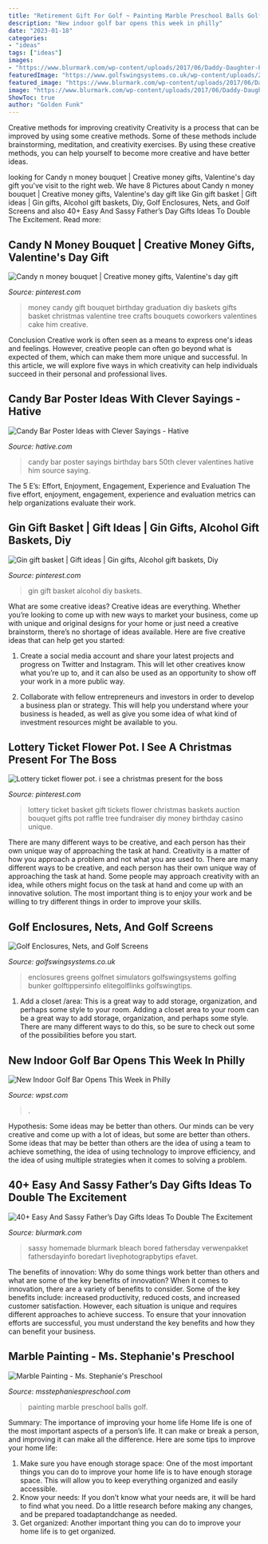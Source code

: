 ```yaml
---
title: "Retirement Gift For Golf ~ Painting Marble Preschool Balls Golf"
description: "New indoor golf bar opens this week in philly"
date: "2023-01-18"
categories:
- "ideas"
tags: ["ideas"]
images:
- "https://www.blurmark.com/wp-content/uploads/2017/06/Daddy-Daughter-Photo-Frame.jpg"
featuredImage: "https://www.golfswingsystems.co.uk/wp-content/uploads/2015/02/2015-05-01-15.40.231.jpg"
featured_image: "https://www.blurmark.com/wp-content/uploads/2017/06/Daddy-Daughter-Photo-Frame.jpg"
image: "https://www.blurmark.com/wp-content/uploads/2017/06/Daddy-Daughter-Photo-Frame.jpg"
ShowToc: true
author: "Golden Funk"
---
```



Creative methods for improving creativity
Creativity is a process that can be improved by using some creative methods. Some of these methods include brainstorming, meditation, and creativity exercises. By using these creative methods, you can help yourself to become more creative and have better ideas.

	

		
looking for Candy n money bouquet | Creative money gifts, Valentine&#039;s day gift you've visit to the right web. We have 8 Pictures about Candy n money bouquet | Creative money gifts, Valentine&#039;s day gift like Gin gift basket | Gift ideas | Gin gifts, Alcohol gift baskets, Diy, Golf Enclosures, Nets, and Golf Screens and also 40+ Easy And Sassy Father’s Day Gifts Ideas To Double The Excitement. Read more:
		
    
## Candy N Money Bouquet | Creative Money Gifts, Valentine&#039;s Day Gift

<img loading=lazy src="https://i.pinimg.com/736x/f4/a0/9f/f4a09f9ff1ed76363b388ce28bff45d7--money-tree-ideas-money-trees.jpg" onerror="this.onerror=null;this.src='https://tse1.mm.bing.net/th?id=OIP.crGSXYb2XkIRRZ8tzSWbLwHaJ3&amp;pid=15.1';" alt="Candy n money bouquet | Creative money gifts, Valentine&#039;s day gift">

_Source: pinterest.com_

>money candy gift bouquet birthday graduation diy baskets gifts basket christmas valentine tree crafts bouquets coworkers valentines cake him creative. 

	

Conclusion
Creative work is often seen as a means to express one's ideas and feelings. However, creative people can often go beyond what is expected of them, which can make them more unique and successful. In this article, we will explore five ways in which creativity can help individuals succeed in their personal and professional lives.

    
## Candy Bar Poster Ideas With Clever Sayings - Hative

<img loading=lazy src="https://hative.com/wp-content/uploads/2015/01/candy-bar-sayings/8-candy-bar-saying-ideas.jpg" onerror="this.onerror=null;this.src='https://tse4.mm.bing.net/th?id=OIP.ZCQ7LAyHzLc_TkZApETBdwHaJ4&amp;pid=15.1';" alt="Candy Bar Poster Ideas with Clever Sayings - Hative">

_Source: hative.com_

>candy bar poster sayings birthday bars 50th clever valentines hative him source saying. 

	

The 5 E’s: Effort, Enjoyment, Engagement, Experience and Evaluation
The five effort, enjoyment, engagement, experience and evaluation metrics can help organizations evaluate their work.

    
## Gin Gift Basket | Gift Ideas | Gin Gifts, Alcohol Gift Baskets, Diy

<img loading=lazy src="https://i.pinimg.com/736x/31/03/d0/3103d016eb8da188cf7016015f96e1e8.jpg?b=t" onerror="this.onerror=null;this.src='https://tse4.mm.bing.net/th?id=OIP.Aqgpwl0dpQYruTXzpFvcGAHaJ3&amp;pid=15.1';" alt="Gin gift basket | Gift ideas | Gin gifts, Alcohol gift baskets, Diy">

_Source: pinterest.com_

>gin gift basket alcohol diy baskets. 

	

What are some creative ideas?
Creative ideas are everything. Whether you’re looking to come up with new ways to market your business, come up with unique and original designs for your home or just need a creative brainstorm, there’s no shortage of ideas available. Here are five creative ideas that can help get you started:
1. Create a social media account and share your latest projects and progress on Twitter and Instagram. This will let other creatives know what you’re up to, and it can also be used as an opportunity to show off your work in a more public way.

2. Collaborate with fellow entrepreneurs and investors in order to develop a business plan or strategy. This will help you understand where your business is headed, as well as give you some idea of what kind of investment resources might be available to you.


    
## Lottery Ticket Flower Pot. I See A Christmas Present For The Boss

<img loading=lazy src="https://s-media-cache-ak0.pinimg.com/736x/a0/b5/83/a0b58383eb9f98e8a84e755d977c24a2.jpg" onerror="this.onerror=null;this.src='https://tse1.mm.bing.net/th?id=OIP.qLz35pxwOf7cElbDYm06iQHaJ6&amp;pid=15.1';" alt="Lottery ticket flower pot. i see a christmas present for the boss">

_Source: pinterest.com_

>lottery ticket basket gift tickets flower christmas baskets auction bouquet gifts pot raffle tree fundraiser diy money birthday casino unique. 

	

There are many different ways to be creative, and each person has their own unique way of approaching the task at hand.
Creativity is a matter of how you approach a problem and not what you are used to. There are many different ways to be creative, and each person has their own unique way of approaching the task at hand. Some people may approach creativity with an idea, while others might focus on the task at hand and come up with an innovative solution. The most important thing is to enjoy your work and be willing to try different things in order to improve your skills.

    
## Golf Enclosures, Nets, And Golf Screens

<img loading=lazy src="https://www.golfswingsystems.co.uk/wp-content/uploads/2015/02/2015-05-01-15.40.231.jpg" onerror="this.onerror=null;this.src='https://tse2.mm.bing.net/th?id=OIP.WsTUb3FssGx49gDIimXeuAHaNK&amp;pid=15.1';" alt="Golf Enclosures, Nets, and Golf Screens">

_Source: golfswingsystems.co.uk_

>enclosures greens golfnet simulators golfswingsystems golfing bunker golftippersinfo elitegolflinks golfswingtips. 

	

1. Add a closet /area: This is a great way to add storage, organization, and perhaps some style to your room.
Adding a closet area to your room can be a great way to add storage, organization, and perhaps some style. There are many different ways to do this, so be sure to check out some of the possibilities before you start.

    
## New Indoor Golf Bar Opens This Week In Philly

<img loading=lazy src="https://townsquare.media/site/942/files/2021/01/golf-bar.jpg?w=1200&amp;h=0&amp;zc=1&amp;s=0&amp;a=t&amp;q=89" onerror="this.onerror=null;this.src='https://tse1.mm.bing.net/th?id=OIP.h_8iabSH948hV9rTe3NcrgHaEz&amp;pid=15.1';" alt="New Indoor Golf Bar Opens This Week in Philly">

_Source: wpst.com_

>. 

	

Hypothesis: Some ideas may be better than others.
Our minds can be very creative and come up with a lot of ideas, but some are better than others. Some ideas that may be better than others are the idea of using a team to achieve something, the idea of using technology to improve efficiency, and the idea of using multiple strategies when it comes to solving a problem.

    
## 40+ Easy And Sassy Father’s Day Gifts Ideas To Double The Excitement

<img loading=lazy src="https://www.blurmark.com/wp-content/uploads/2017/06/Daddy-Daughter-Photo-Frame.jpg" onerror="this.onerror=null;this.src='https://tse2.mm.bing.net/th?id=OIP.wayntZwxHz-c5keWKO1xygHaJ4&amp;pid=15.1';" alt="40+ Easy And Sassy Father’s Day Gifts Ideas To Double The Excitement">

_Source: blurmark.com_

>sassy homemade blurmark bleach bored fathersday verwenpakket fathersdayinfo boredart livephotograpbytips efavet. 

	

The benefits of innovation: Why do some things work better than others and what are some of the key benefits of innovation?
When it comes to innovation, there are a variety of benefits to consider. Some of the key benefits include: increased productivity, reduced costs, and increased customer satisfaction. However, each situation is unique and requires different approaches to achieve success. To ensure that your innovation efforts are successful, you must understand the key benefits and how they can benefit your business.

    
## Marble Painting - Ms. Stephanie&#039;s Preschool

<img loading=lazy src="http://msstephaniespreschool.com/wp-content/uploads/2016/02/Art-in-the-Preschool-Classroom-Marble-Painting-with-Golf-Balls-817x1024.jpg" onerror="this.onerror=null;this.src='https://tse3.mm.bing.net/th?id=OIP.-_cZV30-A4gSvbs5rGDUCAHaJS&amp;pid=15.1';" alt="Marble Painting - Ms. Stephanie&#039;s Preschool">

_Source: msstephaniespreschool.com_

>painting marble preschool balls golf. 

	

Summary: The importance of improving your home life
Home life is one of the most important aspects of a person’s life. It can make or break a person, and improving it can make all the difference. Here are some tips to improve your home life: 
1. Make sure you have enough storage space: One of the most important things you can do to improve your home life is to have enough storage space. This will allow you to keep everything organized and easily accessible. 
2. Know your needs: If you don’t know what your needs are, it will be hard to find what you need. Do a little research before making any changes, and be prepared toadaptandchange as needed. 
3. Get organized: Another important thing you can do to improve your home life is to get organized.

